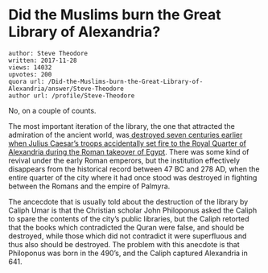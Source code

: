 # Did the Muslims burn the Great Library of Alexandria?

	author: Steve Theodore
	written: 2017-11-28
	views: 14032
	upvotes: 200
	quora url: /Did-the-Muslims-burn-the-Great-Library-of-Alexandria/answer/Steve-Theodore
	author url: /profile/Steve-Theodore


No, on a couple of counts.

The most important iteration of the library, the one that attracted the admiration of the ancient world, was[ destroyed seven centuries earlier when Julius Caesar’s troops accidentally set fire to the Royal Quarter of Alexandria during the Roman takeover of Egypt](https://www.quora.com/Who-was-responsible-for-the-destruction-of-the-library-of-Alexandria). There was some kind of revival under the early Roman emperors, but the institution effectively disappears from the historical record between 47 BC and 278 AD, when the entire quarter of the city where it had once stood was destroyed in fighting between the Romans and the empire of Palmyra.

The ancecdote that is usually told about the destruction of the library by Caliph Umar is that the Christian scholar John Philoponus asked the Caliph to spare the contents of the city’s public libraries, but the Caliph retorted that the books which contradicted the Quran were false, and should be destroyed, while those which did not contradict it were superfluous and thus also should be destroyed. The problem with this anecdote is that Philoponus was born in the 490’s, and the Caliph captured Alexandria in 641.

